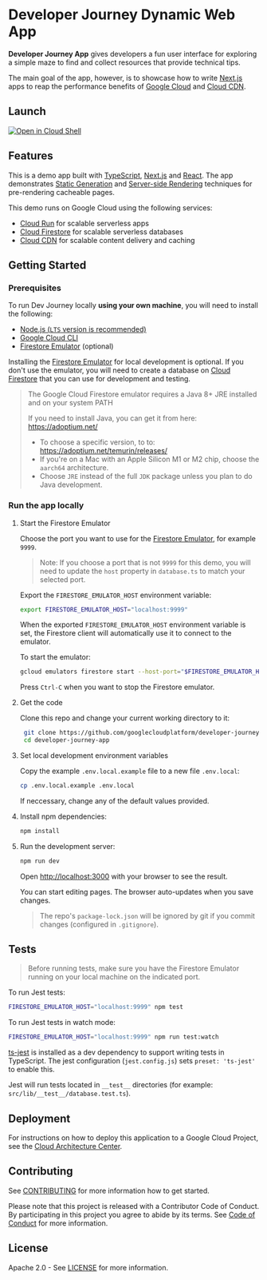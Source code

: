 # Developer Journey Dynamic Web App

**Developer Journey App** gives developers a fun user interface for exploring a
simple maze to find and collect resources that provide technical tips.

The main goal of the app, however, is to showcase how to write [Next.js] apps 
to reap the performance benefits of [Google Cloud] and [Cloud CDN].

## Launch

[![Open in Cloud Shell](https://gstatic.com/cloudssh/images/open-btn.svg)](https://ssh.cloud.google.com/cloudshell/editor?cloudshell_git_repo=https%3A%2F%2Fgithub.com%2Fgooglecloudplatform%2Fdeveloper-journey-app)


## Features

This is a demo app built with [TypeScript], [Next.js] and [React]. The app
demonstrates [Static Generation] and [Server-side Rendering]
techniques for pre-rendering cacheable pages.

This demo runs on Google Cloud using the following services:

* [Cloud Run] for scalable serverless apps
* [Cloud Firestore] for scalable serverless databases
* [Cloud CDN] for scalable content delivery and caching


## Getting Started

### Prerequisites

To run Dev Journey locally **using your own machine**, you will need to install
the following:

* [Node.js (`LTS` version is recommended)](https://nodejs.org/en/download)
* [Google Cloud CLI](https://cloud.google.com/sdk/docs/install-sdk)
* [Firestore Emulator] (optional)


Installing the [Firestore Emulator] for local development is optional. If you
don't use the emulator, you will need to create a database on [Cloud Firestore]
that you can use for development and testing.

> The Google Cloud Firestore emulator requires a Java 8+ JRE installed and on
> your system PATH
>
> If you need to install Java, you can get it from here:
> https://adoptium.net/
>
> - To choose a specific version, to to: https://adoptium.net/temurin/releases/
> - If you're on a Mac with an Apple Silicon M1 or M2 chip, choose the `aarch64` architecture.
> - Choose `JRE` instead of the full `JDK` package unless you plan to do Java
>   development.

### Run the app locally

1. Start the Firestore Emulator

    Choose the port you want to use for the [Firestore Emulator], for example `9999`.

    > Note: If you choose a port that is not `9999` for this demo, you will need to update the `host` property in `database.ts` to match your selected port.

    Export the `FIRESTORE_EMULATOR_HOST` environment variable:

    ```bash
    export FIRESTORE_EMULATOR_HOST="localhost:9999"
    ```

    When the exported `FIRESTORE_EMULATOR_HOST` environment variable is set, the
    Firestore client will automatically use it to connect to the emulator.

    To start the emulator:

    ```bash
    gcloud emulators firestore start --host-port="$FIRESTORE_EMULATOR_HOST" --project=demo-test
    ```

    Press `Ctrl-C` when you want to stop the Firestore emulator.

2. Get the code
   
   Clone this repo and change your current working directory to it:

   ```bash
    git clone https://github.com/googlecloudplatform/developer-journey-app.git
    cd developer-journey-app
   ```

3. Set local development environment variables
   
    Copy the example `.env.local.example` file to a new file `.env.local`: 

    ```bash
    cp .env.local.example .env.local
    ```
    If neccessary, change any of the default values provided.

4. Install npm dependencies:

    ```bash
    npm install
    ```

5. Run the development server:

    ```bash
    npm run dev
    ```

    Open [http://localhost:3000](http://localhost:3000) with your browser to see
    the result.

    You can start editing pages. The browser auto-updates when you save changes.


    > The repo's `package-lock.json` will be ignored by git if you
    > commit changes (configured in `.gitignore`).

## Tests

> Before running tests, make sure you have the Firestore Emulator running on
> your local machine on the indicated port.

To run Jest tests:
```bash
FIRESTORE_EMULATOR_HOST="localhost:9999" npm test
```
To run Jest tests in watch mode:
```bash
FIRESTORE_EMULATOR_HOST="localhost:9999" npm run test:watch
```

[ts-jest](https://kulshekhar.github.io/ts-jest/) is installed as a dev
dependency to support writing tests in TypeScript. The jest configuration
(`jest.config.js`) sets `preset: 'ts-jest'` to enable this.

Jest will run tests located in `__test__` directories (for example:
`src/lib/__test__/database.test.ts`).

## Deployment

For instructions on how to deploy this application to a Google Cloud Project,
see the
[Cloud Architecture Center](https://cloud.google.com/architecture/application-development/dynamic-app-javascript#deploy-the-solution).

## Contributing

See [CONTRIBUTING](CONTRIBUTING.md) for more information how to get started.

Please note that this project is released with a Contributor Code of Conduct. By
participating in this project you agree to abide by its terms. See
[Code of Conduct](CODE_OF_CONDUCT.md) for more information.

## License

Apache 2.0 - See [LICENSE](LICENSE) for more information.


<!-- doc links -->

[billing account]:
https://console.cloud.google.com/billing

[Cloud Run]:
https://cloud.google.com/run

[Cloud CDN]:
https://cloud.google.com/cdn

[Cloud Firestore]:
https://cloud.google.com/firestore

[Cloud Shell]:
https://cloud.google.com/shell

[Firestore Emulator]:
https://cloud.google.com/firestore/docs/emulator

[Free Tier]:
https://cloud.google.com/free/docs/free-cloud-features#free-tier

[Free Tier limits]:
https://cloud.google.com/free/docs/free-cloud-features#free-tier-usage-limits

[Free Trial]:
https://cloud.google.com/free/docs/free-cloud-features#free-trial

[Google Cloud]:
https://cloud.google.com

[Google Cloud CLI]:
https://cloud.google.com/sdk/docs/install

[Google creates a billing account]:
https://support.google.com/cloud/answer/7006543

[Next.js]:
https://nextjs.org/

[Node.js]:
https://nodejs.org/

[React]:
https://reactjs.org/

[Static Generation]:
https://nextjs.org/docs/basic-features/pages#static-generation

[Server-Side Rendering]:
https://nextjs.org/docs/basic-features/pages#server-side-rendering

[sign up here]:
https://accounts.google.com/SignUp

[TypeScript]:
https://www.typescriptlang.org

